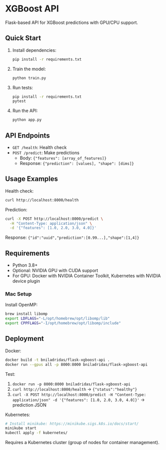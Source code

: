 # XGBoost API

Flask-based API for XGBoost predictions with GPU/CPU support.

## Quick Start

1. Install dependencies:
   ```bash
   pip install -r requirements.txt
   ```

2. Train the model:
   ```bash
   python train.py
   ```

3. Run tests:
   ```bash
   pip install -r requirements.txt
   pytest
   ```

4. Run the API:
   ```bash
   python app.py
   ```

## API Endpoints

- `GET /health`: Health check
- `POST /predict`: Make predictions
  - Body: `{"features": [array_of_features]}`
  - Response: `{"prediction": [values], "shape": [dims]}`

## Usage Examples

Health check:
```bash
curl http://localhost:8000/health
```

Prediction:
```bash
curl -X POST http://localhost:8000/predict \
  -H "Content-Type: application/json" \
  -d '{"features": [1.0, 2.0, 3.0, 4.0]}'
```
Response: `{"id":"uuid","prediction":[0.99...],"shape":[1,4]}`

## Requirements

- Python 3.8+
- Optional: NVIDIA GPU with CUDA support
- For GPU: Docker with NVIDIA Container Toolkit, Kubernetes with NVIDIA device plugin

### Mac Setup

Install OpenMP:
```bash
brew install libomp
export LDFLAGS="-L/opt/homebrew/opt/libomp/lib"
export CPPFLAGS="-I/opt/homebrew/opt/libomp/include"
```

## Deployment

Docker:
```bash
docker build -t bniladridas/flask-xgboost-api .
docker run --gpus all -p 8000:8000 bniladridas/flask-xgboost-api
```

Test:
1. `docker run -p 8000:8000 bniladridas/flask-xgboost-api`
2. `curl http://localhost:8000/health` → `{"status":"healthy"}`
3. `curl -X POST http://localhost:8000/predict -H "Content-Type: application/json" -d '{"features": [1.0, 2.0, 3.0, 4.0]}'` → prediction JSON

Kubernetes:
```bash
# Install minikube: https://minikube.sigs.k8s.io/docs/start/
minikube start
kubectl apply -f kubernetes/
```
Requires a Kubernetes cluster (group of nodes for container management).
